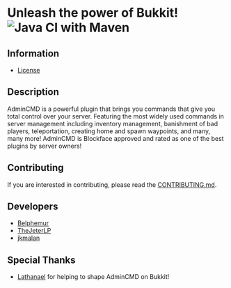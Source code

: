 Unleash the power of Bukkit! ![Java CI with Maven](https://github.com/AdminCMD/AdminCMD/workflows/Java%20CI%20with%20Maven/badge.svg)
============================

Information
-----------

* [License](https://www.gnu.org/licenses/gpl-2.0.html)

Description
-----------
AdminCMD is a powerful plugin that brings you commands that give you total control over your server.
Featuring the most widely used commands in server management including inventory management, banishment of bad players, teleportation, creating home and spawn waypoints, and many, many more!
AdminCMD is Blockface approved and rated as one of the best plugins by server owners!

Contributing
------------
If you are interested in contributing, please read the [CONTRIBUTING.md](CONTRIBUTING.md).

Developers
----------
* [Belphemur](https://github.com/Belphemur)
* [TheJeterLP](https://github.com/TheJeterLP)
* [jkmalan](https://github.com/jkmalan)

Special Thanks
--------------
* [Lathanael](https://github.com/Lathanael) for helping to shape AdminCMD on Bukkit!
